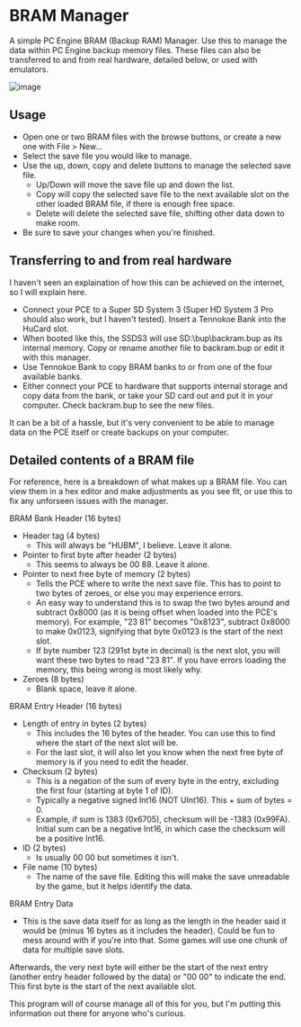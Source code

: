 # BRAM Manager
A simple PC Engine BRAM (Backup RAM) Manager. Use this to manage the data within PC Engine backup memory files.
These files can also be transferred to and from real hardware, detailed below, or used with emulators.

![image](https://user-images.githubusercontent.com/8471483/150586497-7533613d-6088-4f57-a0bc-535fd23ccd1f.png)


## Usage
* Open one or two BRAM files with the browse buttons, or create a new one with File > New...
* Select the save file you would like to manage.
* Use the up, down, copy and delete buttons to manage the selected save file.
  * Up/Down will move the save file up and down the list.
  * Copy will copy the selected save file to the next available slot on the other loaded BRAM file, if there is enough free space.
  * Delete will delete the selected save file, shifting other data down to make room.
* Be sure to save your changes when you're finished.

## Transferring to and from real hardware
I haven't seen an explaination of how this can be achieved on the internet, so I will explain here.
* Connect your PCE to a Super SD System 3 (Super HD System 3 Pro should also work, but I haven't tested). Insert a Tennokoe Bank into the HuCard slot.
* When booted like this, the SSDS3 will use SD:\bup\backram.bup as its internal memory. Copy or rename another file to backram.bup or edit it with this manager.
* Use Tennokoe Bank to copy BRAM banks to or from one of the four available banks.
* Either connect your PCE to hardware that supports internal storage and copy data from the bank, or take your SD card out and put it in your computer. Check backram.bup to see the new files.

It can be a bit of a hassle, but it's very convenient to be able to manage data on the PCE itself or create backups on your computer.

## Detailed contents of a BRAM file
For reference, here is a breakdown of what makes up a BRAM file. You can view them in a hex editor and make adjustments as you see fit, or use this to fix any unforseen issues with the manager.

BRAM Bank Header (16 bytes)
* Header tag (4 bytes)
  * This will always be "HUBM", I believe. Leave it alone.
* Pointer to first byte after header (2 bytes)
  * This seems to always be 00 88. Leave it alone.
* Pointer to next free byte of memory (2 bytes)
  * Tells the PCE where to write the next save file. This has to point to two bytes of zeroes, or else you may experience errors.
  * An easy way to understand this is to swap the two bytes around and subtract 0x8000 (as it is being offset when loaded into the PCE's memory). For example, "23 81" becomes "0x8123", subtract 0x8000 to make 0x0123, signifying that byte 0x0123 is the start of the next slot.
  * If byte number 123 (291st byte in decimal) is the next slot, you will want these two bytes to read "23 81". If you have errors loading the memory, this being wrong is most likely why.
* Zeroes (8 bytes)
  * Blank space, leave it alone.

BRAM Entry Header (16 bytes)
* Length of entry in bytes (2 bytes)
  * This includes the 16 bytes of the header. You can use this to find where the start of the next slot will be.
  * For the last slot, it will also let you know when the next free byte of memory is if you need to edit the header.
* Checksum (2 bytes)
  * This is a negation of the sum of every byte in the entry, excluding the first four (starting at byte 1 of ID).
  * Typically a negative signed Int16 (NOT UInt16). This + sum of bytes = 0.
  * Example, if sum is 1383 (0x6705), checksum will be -1383 (0x99FA). Initial sum can be a negative Int16, in which case the checksum will be a positive Int16.
* ID (2 bytes)
  * Is usually 00 00 but sometimes it isn't.
* File name (10 bytes)
  * The name of the save file. Editing this will make the save unreadable by the game, but it helps identify the data.

BRAM Entry Data
* This is the save data itself for as long as the length in the header said it would be (minus 16 bytes as it includes the header). Could be fun to mess around with if you're into that. Some games will use one chunk of data for multiple save slots.

Afterwards, the very next byte will either be the start of the next entry (another entry header followed by the data) or "00 00" to indicate the end. This first byte is the start of the next available slot.

This program will of course manage all of this for you, but I'm putting this information out there for anyone who's curious.
